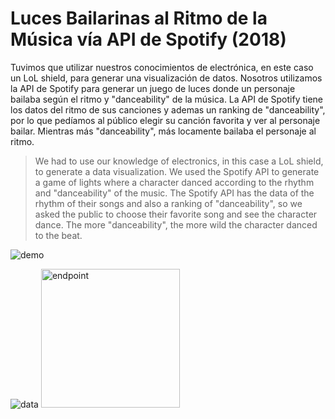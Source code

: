 # Luces Bailarinas al Ritmo de la Música vía API de Spotify (2018)
Tuvimos que utilizar nuestros conocimientos de electrónica, en este caso un LoL shield, para generar una visualización de datos. Nosotros utilizamos la API de Spotify para generar un juego de luces donde un personaje bailaba según el ritmo y "danceability" de la música. La API de Spotify tiene los datos del ritmo de sus canciones y ademas un ranking de "danceability", por lo que pedíamos al público elegir su canción favorita y ver al personaje bailar. Mientras más "danceability", más locamente bailaba el personaje al ritmo. 

> We had to use our knowledge of electronics, in this case a LoL shield, to generate a data visualization. We used the Spotify API to generate a game of lights where a character danced according to the rhythm and "danceability" of the music. The Spotify API has the data of the rhythm of their songs and also a ranking of "danceability", so we asked the public to choose their favorite song and see the character dance. The more "danceability", the more wild the character danced to the beat.

![demo](https://user-images.githubusercontent.com/31099183/116836909-669de500-ab96-11eb-87b8-0eaa4ebda6c8.gif)

![data](https://user-images.githubusercontent.com/31099183/116836913-6bfb2f80-ab96-11eb-8cd9-9977c8e2be29.gif)
<img width="222" alt="endpoint" src="https://user-images.githubusercontent.com/31099183/116836916-6e5d8980-ab96-11eb-9c6c-f1c343126085.png">
